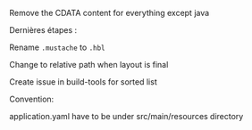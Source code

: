Remove the CDATA content for everything except java

Dernières étapes :

Rename `.mustache` to `.hbl`

Change to relative path when layout is final

Create issue in build-tools for sorted list

Convention:

application.yaml have to be under src/main/resources directory